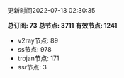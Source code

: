 更新时间2022-07-13 02:30:35

**总订阅: 73**
**总节点: 3711**
**有效节点: 1241**
- v2ray节点: 89
- ss节点: 978
- trojan节点: 171
- ssr节点: 3
